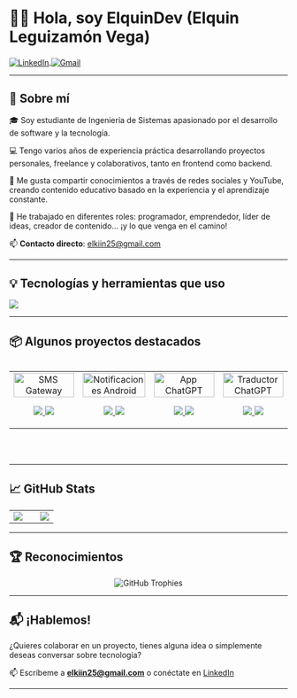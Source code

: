 # 👨‍💻 Hola, soy ElquinDev (Elquin Leguizamón Vega)

<p align="left">
  <a href="https://linkedin.com/in/unsimpledev" target="blank">
    <img align="center" src="https://img.shields.io/badge/LinkedIn-0077B5?style=for-the-badge&logo=linkedin&logoColor=white" alt="LinkedIn"/>
  </a>

  <a href="mailto:elkiin25@gmail.com" target="blank">
    <img align="center" src="https://img.shields.io/badge/Gmail-D14836?style=for-the-badge&logo=gmail&logoColor=white" alt="Gmail"/>
  </a>
</p>

---

## 🧠 Sobre mí

🎓 Soy estudiante de Ingeniería de Sistemas apasionado por el desarrollo de software y la tecnología.

💻 Tengo varios años de experiencia práctica desarrollando proyectos personales, freelance y colaborativos, tanto en frontend como backend.

🎥 Me gusta compartir conocimientos a través de redes sociales y YouTube, creando contenido educativo basado en la experiencia y el aprendizaje constante.

🚀 He trabajado en diferentes roles: programador, emprendedor, líder de ideas, creador de contenido... ¡y lo que venga en el camino!

📫 **Contacto directo**: elkiin25@gmail.com

---

## 💡 Tecnologías y herramientas que uso

<p align="left">
  <a href="https://skillicons.dev">
    <img src="https://skillicons.dev/icons?i=html,css,js,react,flutter,dart,py,java,php,cs,dotnet,nodejs,mysql,firebase,sqlite,docker,git,github,postman,linux,vscode,eclipse,androidstudio,bash,ai,ps&perline=12" />
  </a>
</p>

---

## 📦 Algunos proyectos destacados

<table align="left">
<tr>
  <td width="25%" align="center">
    <a href="https://youtu.be/rISmdhlhOPM">
      <img width="100%" src="https://raw.githubusercontent.com/unsimpledev/unsimpledev/main/assets/smsgateway.webp" alt="SMS Gateway" />
    </a>
    <p>
      <a href="https://youtu.be/rISmdhlhOPM">
        <img src="https://img.shields.io/badge/YouTube-FF0000?style=for-the-badge&logo=youtube&logoColor=white" />
      </a>
      <a href="https://github.com/unsimpledev/ProyectoSMSGateway">
        <img src="https://img.shields.io/badge/GitHub-100000?style=for-the-badge&logo=github&logoColor=white" />
      </a>
    </p>
  </td>

  <td width="25%" align="center">
    <a href="https://youtu.be/fiUkA2OZQjs">
      <img width="100%" src="https://raw.githubusercontent.com/unsimpledev/unsimpledev/main/assets/notifandroid.webp" alt="Notificaciones Android" />
    </a>
    <p>
      <a href="https://youtu.be/fiUkA2OZQjs">
        <img src="https://img.shields.io/badge/YouTube-FF0000?style=for-the-badge&logo=youtube&logoColor=white" />
      </a>
      <a href="https://github.com/unsimpledev/ProyectoNotificaciones">
        <img src="https://img.shields.io/badge/GitHub-100000?style=for-the-badge&logo=github&logoColor=white" />
      </a>
    </p>
  </td>

  <td width="25%" align="center">
    <a href="https://youtu.be/py31Y1Ku4Es">
      <img width="100%" src="https://raw.githubusercontent.com/unsimpledev/unsimpledev/main/assets/chatgptapp.webp" alt="App ChatGPT" />
    </a>
    <p>
      <a href="https://youtu.be/py31Y1Ku4Es">
        <img src="https://img.shields.io/badge/YouTube-FF0000?style=for-the-badge&logo=youtube&logoColor=white" />
      </a>
      <a href="https://github.com/unsimpledev/MiChatGPT">
        <img src="https://img.shields.io/badge/GitHub-100000?style=for-the-badge&logo=github&logoColor=white" />
      </a>
    </p>
  </td>

  <td width="25%" align="center">
    <a href="https://youtu.be/FbQtooM3UIs">
      <img width="100%" src="https://raw.githubusercontent.com/unsimpledev/unsimpledev/main/assets/traductorchatgpt.webp" alt="Traductor ChatGPT" />
    </a>
    <p>
      <a href="https://youtu.be/FbQtooM3UIs">
        <img src="https://img.shields.io/badge/YouTube-FF0000?style=for-the-badge&logo=youtube&logoColor=white" />
      </a>
      <a href="https://github.com/unsimpledev/MiTraductor">
        <img src="https://img.shields.io/badge/GitHub-100000?style=for-the-badge&logo=github&logoColor=white" />
      </a>
    </p>
  </td>
</tr>
</table>

<br><br><br><br><br><br><br><br><br><br>

---

## 📈 GitHub Stats

<table>
<tr>
<td width="60%">
  <img src="https://github-readme-streak-stats.herokuapp.com/?user=unsimpledev&theme=dark&hide_border=false" />
</td>
<td width="40%">
  <img src="https://github-readme-stats.anuraghazra1.vercel.app/api/top-langs/?username=unsimpledev&theme=dark&hide_border=false&no-bg=true&no-frame=true&langs_count=10"/>
</td>
</tr>
</table>

---

## 🏆 Reconocimientos

<p align="center">
  <img src="https://github-profile-trophy.vercel.app/?username=unsimpledev&theme=radical&row=1&column=7&margin-h=15&margin-w=5&no-bg=true" alt="GitHub Trophies" />
</p>

---

## 📬 ¡Hablemos!

¿Quieres colaborar en un proyecto, tienes alguna idea o simplemente deseas conversar sobre tecnología?

📫 Escríbeme a **elkiin25@gmail.com** o conéctate en [LinkedIn](https://linkedin.com/in/unsimpledev)

---


